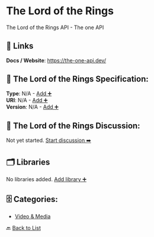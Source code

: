 # The Lord of the Rings

The Lord of the Rings API - The one API

##  🔗 Links
**Docs / Website**: https://the-one-api.dev/

## 🧬 The Lord of the Rings Specification:
**Type**: N/A - [Add ➕](https://github.com/apis-list/apis-list/edit/main/apis.yaml#L19236)  
**URI**: N/A - [Add ➕](https://github.com/apis-list/apis-list/edit/main/apis.yaml#L19236)  
**Version**: N/A - [Add ➕](https://github.com/apis-list/apis-list/edit/main/apis.yaml#L19236)

## 💬 The Lord of the Rings Discussion:
Not yet started. [Start discussion ➡️](https://github.com/apis-list/apis-list/discussions/new)

## 🗂️ Libraries

No libraries added. [Add library ➕](https://github.com/apis-list/apis-list/edit/main/apis.yaml#L19236)    


## 🗄️ Categories:
- [Video & Media](https://github.com/apis-list/apis-list#video--media-)

🔙  [Back to List](https://github.com/apis-list/apis-list)
